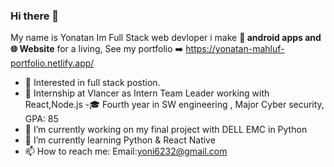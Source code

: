 ### Hi there 👋

My name is Yonatan Im Full Stack web devloper i make **📱 android apps and 🌐 Website** for a living,
See my portfolio ➡️  https://yonatan-mahluf-portfolio.netlify.app/


- 🧐 Interested in full stack postion.
- 💼 Internship at Vlancer as Intern Team Leader working with React,Node.js
-🎓 Fourth year in SW engineering , Major Cyber security, GPA: 85
- 🔭 I’m currently working on my final project with DELL EMC in Python
- 🌱 I’m currently learning Python & React Native
- 📫 How to reach me: Email:yoni6232@gmail.com
